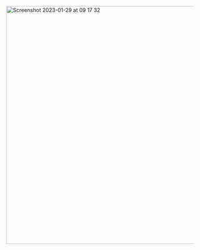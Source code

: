 <img width="639" alt="Screenshot 2023-01-29 at 09 17 32" src="https://user-images.githubusercontent.com/95253429/215332511-bba7cdac-c5b7-41a4-96cc-73fcdc047cdc.png">
